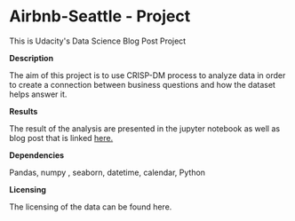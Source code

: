 # Airbnb-Seattle - Project

This is Udacity's Data Science Blog Post Project

**Description**

The aim of this project is to use CRISP-DM process to analyze data in order to create a connection between business questions and how the dataset helps answer it. 

**Results**

The result of the analysis are presented in the jupyter notebook as well as blog post that is linked [here.](https://medium.com/@tanyaarya/seattles-airbnb-dataset-f23fcf68c156)


**Dependencies**

Pandas, numpy , seaborn, datetime, calendar, Python

**Licensing**

The licensing of the data can be found here.

